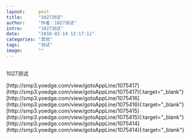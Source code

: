 ```yaml
---
layout:     post
title:      "1027测试"
author:     "作者：1027测试"
intro:      "1027测试"
date:       "2018-02-14 12:17:11"
categories: "其他"
tags:       "测试"
image:      ""
---
```

<div style="text-align: center">
<p><img src=""/></p>
</div>
<p class="post-meta">
<span>1027测试</span>
</p>
[http://smp3.yoedge.com/view/gotoAppLine/1075417](http://smp3.yoedge.com/view/gotoAppLine/1075417){:target="_blank"}
[http://smp3.yoedge.com/view/gotoAppLine/1075416](http://smp3.yoedge.com/view/gotoAppLine/1075416){:target="_blank"}
[http://smp3.yoedge.com/view/gotoAppLine/1075415](http://smp3.yoedge.com/view/gotoAppLine/1075415){:target="_blank"}
[http://smp3.yoedge.com/view/gotoAppLine/1075414](http://smp3.yoedge.com/view/gotoAppLine/1075414){:target="_blank"}


